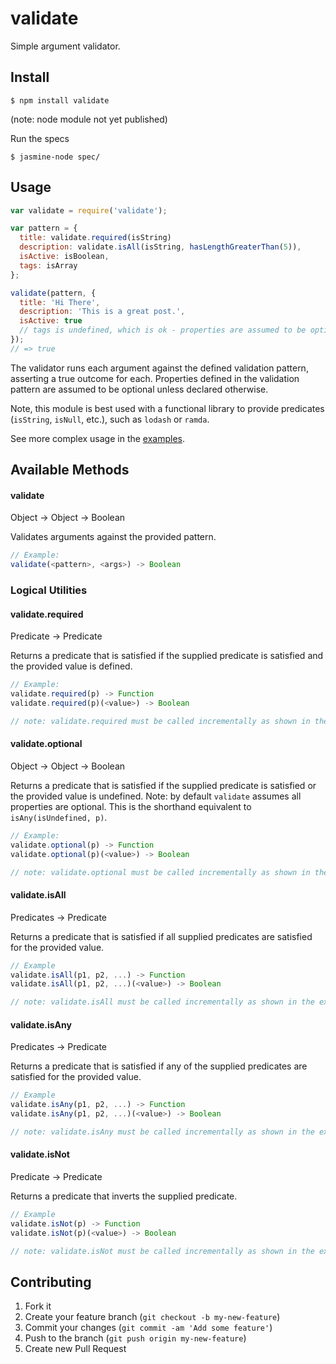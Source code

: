# validate

Simple argument validator.

## Install

```
$ npm install validate
```
(note: node module not yet published)


Run the specs

```
$ jasmine-node spec/
```

## Usage


```js
var validate = require('validate');

var pattern = {
  title: validate.required(isString)
  description: validate.isAll(isString, hasLengthGreaterThan(5)),
  isActive: isBoolean,
  tags: isArray
};

validate(pattern, {
  title: 'Hi There',
  description: 'This is a great post.',
  isActive: true
  // tags is undefined, which is ok - properties are assumed to be optional
});
// => true
```

The validator runs each argument against the defined validation pattern, asserting a true outcome for each. Properties defined in the validation pattern are assumed to be optional unless declared otherwise.

Note, this module is best used with a functional library to provide predicates (`isString`, `isNull`, etc.), such as `lodash` or `ramda`.

See more complex usage in the [examples](https://github.com/TGOlson/validate/tree/master/examples).

## Available Methods

#### validate

Object -> Object -> Boolean

Validates arguments against the provided pattern.
```js
// Example:
validate(<pattern>, <args>) -> Boolean
```

### Logical Utilities

#### validate.required

Predicate -> Predicate

Returns a predicate that is satisfied if the supplied predicate is satisfied and the provided value is defined.
```js
// Example:
validate.required(p) -> Function
validate.required(p)(<value>) -> Boolean

// note: validate.required must be called incrementally as shown in the example above
```

#### validate.optional

Object -> Object -> Boolean

Returns a predicate that is satisfied if the supplied predicate is satisfied or the provided value is undefined. Note: by default `validate` assumes all properties are optional. This is the shorthand equivalent to `isAny(isUndefined, p)`.
```js
// Example:
validate.optional(p) -> Function
validate.optional(p)(<value>) -> Boolean

// note: validate.optional must be called incrementally as shown in the example above
```

#### validate.isAll

Predicates -> Predicate

Returns a predicate that is satisfied if all supplied predicates are satisfied for the provided value.
```js
// Example
validate.isAll(p1, p2, ...) -> Function
validate.isAll(p1, p2, ...)(<value>) -> Boolean

// note: validate.isAll must be called incrementally as shown in the example above
```

#### validate.isAny

Predicates -> Predicate

Returns a predicate that is satisfied if any of the supplied predicates are satisfied for the provided value.
```js
// Example
validate.isAny(p1, p2, ...) -> Function
validate.isAny(p1, p2, ...)(<value>) -> Boolean

// note: validate.isAny must be called incrementally as shown in the example above
```

#### validate.isNot

Predicate -> Predicate

Returns a predicate that inverts the supplied predicate.
```js
// Example
validate.isNot(p) -> Function
validate.isNot(p)(<value>) -> Boolean

// note: validate.isNot must be called incrementally as shown in the example above
```

## Contributing

1. Fork it
2. Create your feature branch (`git checkout -b my-new-feature`)
3. Commit your changes (`git commit -am 'Add some feature'`)
4. Push to the branch (`git push origin my-new-feature`)
5. Create new Pull Request
